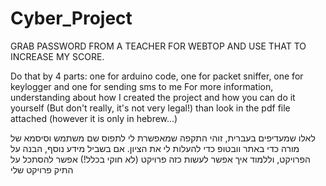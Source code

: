 # Cyber_Project
GRAB PASSWORD FROM A TEACHER FOR WEBTOP AND USE THAT TO INCREASE MY SCORE.

Do that by 4 parts: one for arduino code, one for packet sniffer, one for keylogger and one for sending sms to me 
For more information, understanding about how I created the project and how you can do it yourself (But don't really, it's not very legal!)
than look in the pdf file attached (however it is only in hebrew...)

לאלו שמעדיפים בעברית, זוהי התקפה שמאפשרת לי לתפוס שם משתמש וסיסמא של מורה כדי באתר וובטופ כדי להעלות לי את הציון. אם 
בשביל מידע נוסף, הבנה על הפרויקט, וללמוד איך אפשר לעשות כזה פרויקט (לא חוקי בכלל!) אפשר להסתכל על התיק פרויקט שלי
